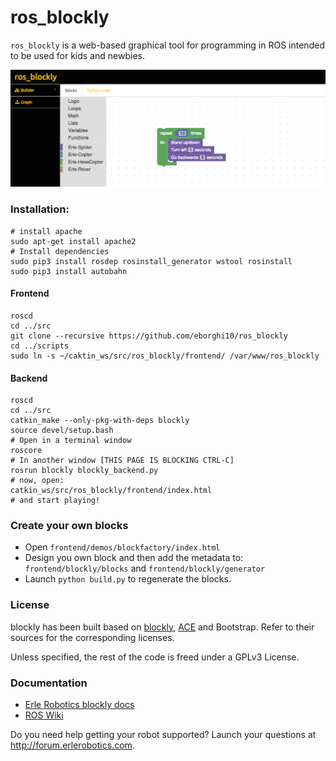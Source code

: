 # ros_blockly

`ros_blockly` is a web-based graphical tool for programming in ROS intended to be used for kids and newbies.

![](img/ROSimple-peek.png)

### Installation:

```
# install apache
sudo apt-get install apache2
# Install dependencies
sudo pip3 install rosdep rosinstall_generator wstool rosinstall
sudo pip3 install autobahn
```

#### Frontend
```
roscd
cd ../src
git clone --recursive https://github.com/eborghi10/ros_blockly
cd ../scripts
sudo ln -s ~/caktin_ws/src/ros_blockly/frontend/ /var/www/ros_blockly
```

#### Backend
```
roscd
cd ../src
catkin_make --only-pkg-with-deps blockly
source devel/setup.bash
# Open in a terminal window
roscore
# In another window [THIS PAGE IS BLOCKING CTRL-C]
rosrun blockly blockly_backend.py
# now, open:
catkin_ws/src/ros_blockly/frontend/index.html
# and start playing!
```

### Create your own blocks
- Open `frontend/demos/blockfactory/index.html`
- Design you own block and then add the metadata to: `frontend/blockly/blocks` and `frontend/blockly/generator`
- Launch `python build.py` to regenerate the blocks.

### License
blockly has been built based on [blockly](http://github.com/erlerobot/blockly), [ACE](http://github.com/erlerobot/ace-builds) and Bootstrap. Refer to their sources for the corresponding licenses.

Unless specified, the rest of the code is freed under a GPLv3 License.

### Documentation
- [Erle Robotics blockly docs](http://erlerobotics.com/docs/ROS/blockly/Intro.html)
- [ROS Wiki](http://wiki.ros.org/blockly)

Do you need help getting your robot supported? Launch your questions at http://forum.erlerobotics.com.
